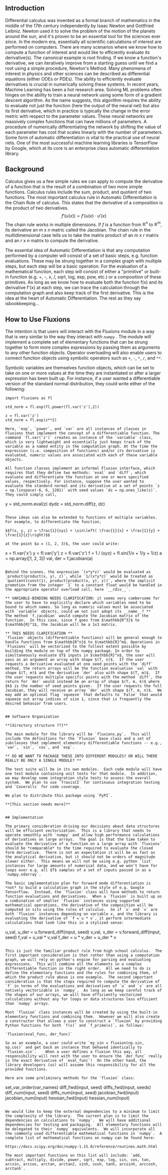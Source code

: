 ## Introduction
Differential calculus was invented as a formal branch of mathematics in the middle of the 17th century independently by Isaac Newton and Gottfried Leibniz.  Newton used it to solve the problem of the motion of the planets around the sun, and it's proven to be an essential tool for the sciences ever since.  In the modern era, essentially all scientific calculations of interest are performed on computers.  There are many scenarios where we know how to compute a function of interest and would like to efficiently evaluate its derivative(s).  The canonical example is root finding.  If we know a function's derivative, we can iteratively improve from a starting guess until we find a root using a simple procedure, Newton's Method.  Many phenomena of interest in physics and other sciences can be described as differential equations (either ODEs or PDEs).  The ability to efficiently evaluate derivatives is crucial in numerically solving these systems.
In recent years, Machine Learning has been a hot research area.  Solving ML problems often hinges on the ability to train a neural network using some form of a gradient descent algorithm.  As the name suggests, this algorithm requires the ability to evaluate not just the function (here the output of the neural net) but also its first derivative, which in practice is typically the change in the error metric with respect to the parameter values.  These neural networks are massively complex functions that can have millions of parameters.  A procedure of numerically differentiating the network by shifting the value of each parameter has cost that scales linearly with the number of parameters.  Some form of automatic differentiation is vital to the practical use of neural nets.  One of the most successful machine learning libraries is TensorFlow by Google, which at its core is an enterprise class automatic differentiation library.

## Background
Calculus gives us a few simple rules we can apply to compute the derivative of a function that is the result of a combination of two more simple functions.  Calculus rules include the sum, product, and quotient of two functions.  The most important calculus rule in Automatic Differentiation is the Chain Rule of calculus.  This states that the derivative of a composition is the product of two derivatives.
$$f'(u(x)) = f'(u(x) \cdot u'(x)$$
The chain rule works in multiple dimensions.  If $f$ is a function from $\mathbb{R}^n$ to $\mathbb{R}^m$, its derivative an $m$ x $n$ matric called the Jacobian.  The chain rule in the multidimensional case tells us to take the matrix product of an $m$ x $r$ matrix and an $r$ x $n$ matrix to compute the derivative.

The essential idea of Automatic Differentiation is that any computation performed by a computer will consist of a set of basic steps, e.g. function evaluations.  These may be strung together in a complex graph with multiple steps, but each step will be a basic operation.  For the evaluation of a mathematical function, each step will consist of either a "primitive" or built-in function (e.g. +, -, x, /, sqrt, log, exp, pow, etc.) or a composition of these primitives.  As long as we know how to evaluate both the function f(x) and its derivative f'(x) at each step, we can trace the calculation through the computation graph and also keep track of the first derivative.  This is the idea at the heart of Automatic Differentiation.  The rest as they say isbookkeeping...

## How to Use Fluxions
The intention is that users will interact with the Fluxions module in a way that is very similar to the way they interact with `numpy` . The module will implement a complete set of elementary functions that can be strung together to form more complex expressions by passing them as arguments to any other function objects. Operator overloading will also enable users to connect function objects using symbolic operators such as `+`, `-`, `*`, `/`, and `**`. 

Symbolic variables are themselves function objects, which can be set to take on one or more values at the time they are instantiated or after a larger expression has been built up. For instance, if a user wanted a differentiable version of the standard normal distribution, they could write either of the following:

```
import fluxions as fl

std_norm = fl.exp(fl.power(fl.var('z'),2))

z = fl.var('z')
std_norm = fl.exp(z**2)

```
```
Here, `exp`, `power`, and `var` are all instances of classes in Fluxions that implement the concept of a differentiable function. The command `fl.var('z')` creates an instance of the `variable` class, which is very lightweight and essentially just keeps track of the variable as a named entity in the computation graph. At the time the expression (i.e. composition of functions) and/or its derivative is evaluated, numeric values are associated with each of these variable objects. 

All function classes implement an informal Fluxion interface, which requires that they define two methods: `eval` and `diff`, which evaluate and differentiate the function at one or more specified values, respectively. For instance, suppose the user wanted to evaluate the standard normal and its derivative at a set of points `z = np.linspace(-6, 6, 1201)` with seed values `dz = np.ones_like(z)`. They could simply call,
```
y = std_norm.eval(z)
dydz = std_norm.diff(z, dz)
```

These ideas can also be extended to functions of multiple variables. For example, to differentiate the function,

$$f(x, y, z) = \frac{1}{xyz} + \sin\left( \frac{1}{x} + \frac{1}{y} + \frac{1}{z}\right)$$

at the point $a = (1, 2, 3)$, the user could write:

```
x = fl.var('x')
y = fl.var('y')
z = fl.var('z')
f = 1 / (x*y*z) + fl.sin(1/x + 1/y + 1/z)
a = np.array([1, 2, 3])
val, der = f.jacobian(a)
```

Behind the scenes, the expression `(x*y*z)` would be evaluated as `product(product(x, y), z)`, while `1/(x*y*z)` would be treated as `quotient(const(1), product(product(x, y), z))`, where the implicit promotion from the integer `1` to a constant float would be handled in the appropriate operator overload call, here `__rdiv__`. 

** VARIABLE-BINDING NEEDS CLARIFICATION: it seems very cumbersome for the user to have to explicitly declare which variables need to be bound to which names. So long as numeric values must be associated with `variable` objects, could we not just adopt its __name__? **
The method `f.jacobian` would compute the Jacobian matrix of the function.  In this case, since f goes from $\mathbb{R^3}$ to $\mathbb{R}^1$, the Jacobian will be a 1x3 matrix.

** THIS NEEDS CLARIFICATION **
`fluxion` objects (differentiable functions) will be general enough to handle functions from $\mathbb{R^n}$ to $\mathbb{R}^m$. Operations in `Fluxions` will be vectorized to the fullest extent possible by building the module on top of the numpy package. In order to simultaneously evaluate $T$ inputs in $\mathbb{R}^n$, the user will pass as an argument an array with shape $(T, n)$.  If the user requests a derivative evaluated at one seed points with the `diff` method, the return arrays will be the function evaluation `val` with shape $(T, m)$ and the derivative `der` also with shape $(T, m)$.  If the user requests multiple specific points with the method `diff`, the return for `der` would instead be an array of shape $(T, m, k)$ where $k$ is the number of seed points given.  If the user requests the full Jacobian, they will receive an array `der` with shape $(T, m, n)$.  We may add an optional flag `squeeze` that defaults to `False` that would squeeze out array indices of size 1, since that is frequently the desired behavior from users.


## Software Organization

**[directory structure ??]**

The main module for the library will be `fluxions.py`.  This will include the definitions for the `Fluxion` base class and a set of subclasses that implement elementary differentiable functions -- e.g., `var`, `sin`, `cos`, and `exp`.

** DO WE WANT TO PACKAGE THESE INTO DIFFERENT MODULES? OR WILL THERE REALLY BE ONLY A SINGLE MODULE? **

The test suite will be in its own modules.  Each code module will have one test module containing unit tests for that module.  In addition, we may develop some integration style tests to assess the overall system.  We plan to use `TravisCI` for continuous integration testing and `Coveralls` for code coverage.

We plan to distribute this package using `PyPI`.

**[This section needs more]**


## Implementation

The primary consideration driving our decisions about data structures will be efficient vectorization.  This is a library that needs to operate smoothly with `numpy` and allow high performance calculations of derivatives on large arrays.  The goal is that the time taken to evaluate the derivative of a function on a large array with `fluxions` should be *comparable* to the time required to evaluate the closed form derivative.  There is not an expectation it will be as fast as the analytical derivative, but it should not be orders of magnitude slower either.  This means we will not be using e.g. python `list` instances for large amounts of numerical data, and we won't have for loops over e.g. all $T$ samples of a set of inputs passed in as a `numpy.ndarray`. 

The basic implementation plan for forward mode differentiation is *not* to build a calculation graph in the style of e.g. Google TensorFlow.  Instead, the `fluxion` class will have methods to return function evaluations and derivatives.  When a `fluxion` is built up as a combination of smaller `fluxion` instances using supported mathematical operations, the derivative of the composition will be computed in situ using the rules of calculus.  So if `u` and `v` are both `fluxion` instances depending on variable x, and the library is evaluating the derivative of `f = u * v`, it perform intermediate calculations that look like this in a stylized sense:

```
u_val, u_der = u.forward_diff(input, seed)
v_val, v_der = v.forward_diff(input, seed)
f_val = u_val * v_val
f_der = u * v_der + u_der * v
```

This is just the familiar product rule from high school calculus.  The first important consideration is that rather than using a computation graph, we will rely on python's engine for parsing and evaluating expressions.  This will combine all the elements in a complex differentiable function in the right order.  All we need to do is define the elementary functions and the rules for combining them, of which the product rule above is one example.  The second important consideration is that the steps required to compute the derivative of `f` in terms of the evaluations and derivatives of `u` and `v` are all natively vectorizable in `numpy`.  As long as we keep careful track of the shapes of our arrays, we will have efficiently vectorized calculations without any for loops or data structures less efficient than `numpy` arrays.

Most `fluxion` class instances will be created by using the built-in elementary functions and combining them.  However we will also create a constructor that allows a user to construct a `fluxion` by providing Python functions for both `f(x)` and `f_prime(x)`, as follows:

`fluxion(eval_func, der_func)`

So as an example, a user could write `my_sin = fluxion(np.sin, np.cos)` and get back an instance that behaved identically to `fluxion.sin`.    When a user defines a fluxion this way, all responsibility will rest with the user to ensure the `der_func` really is the exact derivative of `eval_func`!  On the other hand, the library developers (us) will assume this responsibility for all the provided functions.

Here are some preliminary methods for the `fluxion` class:

```
set_var_order(var_names)
diff_fwd(input, seed)
diffs_fwd(input, seeds)
diff_num(input, seed)
diffs_num(input, seed)
jacobian_fwd(input)
jacobian_num(input)
hessian_fwd(input)
hessian_num(input)
```

We would like to keep the external dependencies to a minimum to limit the complexity of the library.  The current plan is to limit the dependencies on calculations to `numpy`.  We will have additional dependencies for testing and packaging.  All elementary functions will be delegated to their `numpy` equivalents.  We will incorporate all the commonly used differentiable mathematical functions in `numpy`.  A complete list of mathematical functions on numpy can be found here: 

https://docs.scipy.org/doc/numpy-1.15.0/reference/routines.math.html

The most important functions on this list will include: `add, subtract, multiply, divide, power, sqrt, exp, log, sin, cos, tan, arcsin, arccos, arctan, arctan2, sinh, cosh, tanh, arcsinh, arccosh, arctanh`.  